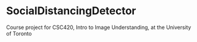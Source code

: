 # SocialDistancingDetector

Course project for CSC420, Intro to Image Understanding, at the University of Toronto
